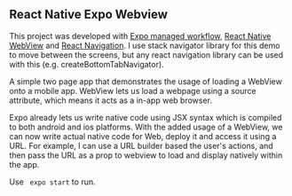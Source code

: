 ## React Native Expo Webview

This project was developed with [Expo managed workflow](https://docs.expo.io/get-started/installation/), [React Native WebView](https://github.com/react-native-community/react-native-webview) and [React Navigation](https://reactnavigation.org/docs/getting-started).
I use stack navigator library for this demo to move between the screens, but any react navigation library can be used with this (e.g. createBottomTabNavigator).

A simple two page app that demonstrates the usage of loading a WebView onto a mobile app. WebView lets us load a webpage using a source attribute, which means it acts as a in-app web browser.

Expo already lets us write native code using JSX syntax which is compiled to both android and ios platforms. With the added usage of a WebView, we can now write actual native code for Web, deploy it and access it using a URL. For example, I can use a URL builder based the user's actions, and then pass the URL as a prop to webview to load and display natively within the app.

Use <code> expo start</code> to run.
